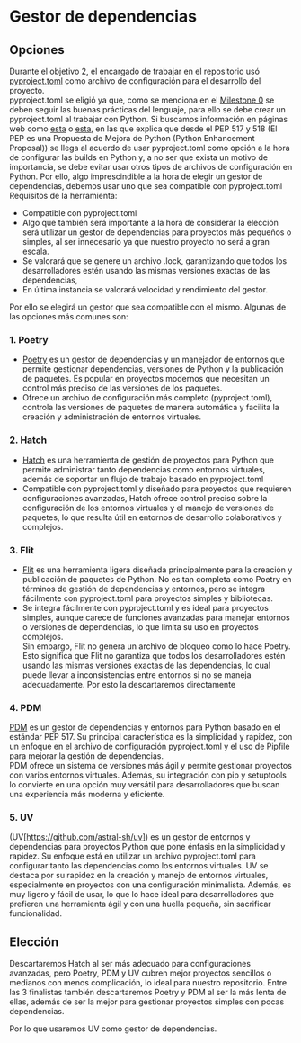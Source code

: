 # Gestor de dependencias
## Opciones
Durante el objetivo 2, el encargado de trabajar en el repositorio usó [pyproject.toml](../pyproject.toml) como archivo de configuración para el desarrollo del proyecto.  
pyproject.toml se eligió ya que, como se menciona en el [Milestone 0](https://github.com/JLombar/HorariosAutomatricula/milestone/3) se deben seguir las buenas prácticas del lenguaje, para ello se debe crear un pyproject.toml al trabajar con Python.
Si buscamos información en páginas web como [esta](https://www.reddit.com/r/learnpython/comments/yqq551/pyprojecttoml_setupcfg_setuppy_whats_the/) o [esta](https://ericmjl.github.io/blog/2023/8/31/whats-the-difference-between-setupcfg-pyprojecttoml-and-setuppy/), en las que explica que desde el PEP 517 y 518 (El PEP es una Propuesta de Mejora de Python (Python Enhancement Proposal)) se llega al acuerdo de usar pyproject.toml como opción a la hora de configurar las builds en Python y, a no ser que exista un motivo de importancia, se debe evitar usar otros tipos de archivos de configuración en Python. Por ello, algo imprescindible a la hora de elegir un gestor de dependencias, debemos usar uno que sea compatible con pyproject.toml
Requisitos de la herramienta: 
* Compatible con pyproject.toml
* Algo que también será importante a la hora de considerar la elección será utilizar un gestor de dependencias para proyectos más pequeños o simples, al ser innecesario ya que nuestro proyecto no será a gran escala.
* Se valorará que se genere un archivo .lock, garantizando  que todos los desarrolladores estén usando las mismas versiones exactas de las dependencias,
* En última instancia se valorará velocidad y rendimiento del gestor.

Por ello se elegirá un gestor que sea compatible con el mismo. Algunas de las opciones más comunes son:

### 1. Poetry
* [Poetry](https://github.com/python-poetry/poetry) es un gestor de dependencias y un manejador de entornos que permite gestionar dependencias, versiones de Python y la publicación de paquetes. Es popular en proyectos modernos que necesitan un control más preciso de las versiones de los paquetes.
* Ofrece un archivo de configuración más completo (pyproject.toml), controla las versiones de paquetes de manera automática y facilita la creación y administración de entornos virtuales.

### 2. Hatch
* [Hatch](https://github.com/pypa/hatch) es una herramienta de gestión de proyectos para Python que permite administrar tanto dependencias como entornos virtuales, además de soportar un flujo de trabajo basado en pyproject.toml
* Compatible con pyproject.toml y diseñado para proyectos que requieren configuraciones avanzadas, Hatch ofrece control preciso sobre la configuración de los entornos virtuales y el manejo de versiones de paquetes, lo que resulta útil en entornos de desarrollo colaborativos y complejos.

### 3. Flit
* [Flit](https://github.com/pypa/flit) es una herramienta ligera diseñada principalmente para la creación y publicación de paquetes de Python. No es tan completa como Poetry en términos de gestión de dependencias y entornos, pero se integra fácilmente con pyproject.toml para proyectos simples y bibliotecas.
* Se integra fácilmente con pyproject.toml y es ideal para proyectos simples, aunque carece de funciones avanzadas para manejar entornos o versiones de dependencias, lo que limita su uso en proyectos complejos.  
Sin embargo, Flit no genera un archivo de bloqueo como lo hace Poetry. Esto significa que Flit no garantiza que todos los desarrolladores estén usando las mismas versiones exactas de las dependencias, lo cual puede llevar a inconsistencias entre entornos si no se maneja adecuadamente. Por esto la descartaremos directamente

### 4. PDM
[PDM](https://github.com/pdm-project/pdm) es un gestor de dependencias y entornos para Python basado en el estándar PEP 517. Su principal característica es la simplicidad y rapidez, con un enfoque en el archivo de configuración pyproject.toml y el uso de Pipfile para mejorar la gestión de dependencias.  
PDM ofrece un sistema de versiones más ágil y permite gestionar proyectos con varios entornos virtuales. Además, su integración con pip y setuptools lo convierte en una opción muy versátil para desarrolladores que buscan una experiencia más moderna y eficiente.

### 5. UV
(UV[https://github.com/astral-sh/uv]) es un gestor de entornos y dependencias para proyectos Python que pone énfasis en la simplicidad y rapidez. Su enfoque está en utilizar un archivo pyproject.toml para configurar tanto las dependencias como los entornos virtuales.
UV se destaca por su rapidez en la creación y manejo de entornos virtuales, especialmente en proyectos con una configuración minimalista. Además, es muy ligero y fácil de usar, lo que lo hace ideal para desarrolladores que prefieren una herramienta ágil y con una huella pequeña, sin sacrificar funcionalidad.

## Elección
Descartaremos Hatch al ser más adecuado para configuraciones avanzadas, pero Poetry, PDM y UV cubren mejor proyectos sencillos o medianos con menos complicación, lo ideal para nuestro repositorio. Entre las 3 finalistas también descartaremos Poetry y PDM al ser la más lenta de ellas, además de ser la mejor para gestionar proyectos simples con pocas dependencias.

Por lo que usaremos UV como gestor de dependencias.
